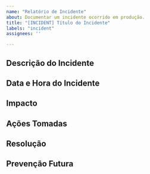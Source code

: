 ```yaml
---
name: "Relatório de Incidente"
about: Documentar um incidente ocorrido em produção.
title: "[INCIDENT] Título do Incidente"
labels: "incident"
assignees: ''

---
```


## Descrição do Incidente
<!-- Descreva o incidente de forma clara e concisa. -->

## Data e Hora do Incidente
<!-- Quando ocorreu o incidente? -->

## Impacto
<!-- Descreva o impacto do incidente no sistema e nos usuários. -->

## Ações Tomadas
<!-- Descreva as medidas tomadas para corrigir o incidente. -->

## Resolução
<!-- Como o incidente foi resolvido? -->

## Prevenção Futura
<!-- Sugestões para evitar que o problema ocorra novamente. -->
